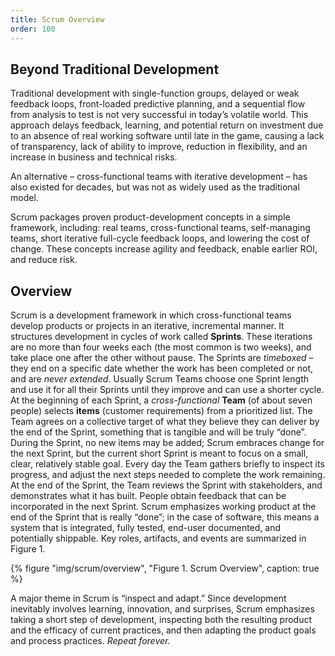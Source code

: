 ```yaml
---
title: Scrum Overview
order: 100
---
```


## Beyond Traditional Development

Traditional development with single-function groups, delayed or weak feedback loops, front-loaded predictive planning, and a sequential flow from analysis to test is not very successful in today’s volatile world. This approach delays feedback, learning, and potential return on investment due to an absence of real working software until late in the game, causing a lack of transparency, lack of ability to improve, reduction in flexibility, and an increase in business and technical risks. 

An alternative – cross-functional teams with iterative development – has also existed for decades, but was not as widely used as the traditional model.

Scrum packages proven product-development concepts in a simple framework, including: real teams, cross-functional teams, self-managing teams, short iterative full-cycle feedback loops, and lowering the cost of change. These concepts increase agility and feedback, enable earlier ROI, and reduce risk.

## Overview

Scrum is a development framework in which cross-functional teams develop products or projects in an iterative, incremental manner. It structures development in cycles of work called **Sprints**. These iterations are no more than four weeks each (the most common is two weeks), and take place one after the other without pause. The Sprints are *timeboxed* – they end on a specific date whether the work has been completed or not, and are *never extended*. Usually Scrum Teams choose one Sprint length and use it for all their Sprints until they improve and can use a shorter cycle. At the beginning of each Sprint, a *cross-functional* **Team** (of about seven people) selects **items** (customer requirements) from a prioritized list. The Team agrees on a collective target of what they believe they can deliver by the end of the Sprint, something that is tangible and will be truly “done”.  During the Sprint, no new items may be added; Scrum embraces change for the next Sprint, but the current short Sprint is meant to focus on a small, clear, relatively stable goal. Every day the Team gathers briefly to inspect its progress, and adjust the next steps needed to complete the work remaining. At the end of the Sprint, the Team reviews the Sprint with stakeholders, and demonstrates what it has built. People obtain feedback that can be incorporated in the next Sprint. Scrum emphasizes working product at the end of the Sprint that is really “done”; in the case of software, this means a system that is integrated, fully tested, end-user documented, and potentially shippable. Key roles, artifacts, and events are summarized in Figure 1.

<div>
  {% figure "img/scrum/overview", "Figure 1. Scrum Overview", caption: true %}
</div>


A major theme in Scrum is “inspect and adapt.” Since development inevitably involves learning, innovation, and surprises, Scrum emphasizes taking a short step of development, inspecting both the resulting product and the efficacy of current practices, and then adapting the product goals and process practices. *Repeat forever.*